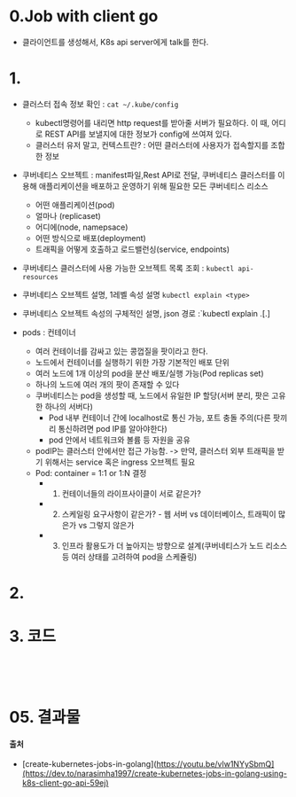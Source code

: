 # 0.Job with client go
- 클라이언트를 생성해서, K8s api server에게 talk를 한다.


# 1.  
- 클러스터 접속 정보 확인 : `cat ~/.kube/config`
  - kubectl명령어를 내리면 http request를 받아줄 서버가 필요하다. 이 때, 어디로 REST API를 보낼지에 대한 정보가 config에 쓰여져 있다. 
  - 클러스터 유저 말고, 컨텍스트란? : 어떤 클러스터에 사용자가 접속할지를 조합한 정보
- 쿠버네티스 오브젝트 : manifest파일,Rest API로 전달, 쿠버네티스 클러스터를 이용해 애플리케이션을 배포하고 운영하기 위해 필요한 모든 쿠버네티스 리소스
  -   어떤 애플리케이션(pod)
  -   얼마나 (replicaset)
  -   어디에(node, namepsace)
  -   어떤 방식으로 배포(deployment)
  -   트래픽을 어떻게 호출하고 로드밸런싱(service, endpoints)
 -  쿠버네티스 클러스터에 사용 가능한 오브젝트 목록 조회 : `kubectl api-resources`
 -  쿠버네티스 오브젝트 설명, 1레벨 속성 설명 `kubectl explain <type>`
 -  쿠버네티스 오브젝트 속성의 구체적인 설명, json 경로 :`kubectl explain <type>.<filedName>[.<filedName>] 

- pods : 컨테이너
  - 여러 컨테이너를 감싸고 있는 콩껍질을 팟이라고 한다.
  - 노드에서 컨테이너를 실행하기 위한 가장 기본적인 배포 단위
  - 여러 노드에 1개 이상의 pod을 분산 배포/실행 가능(Pod replicas set) 
  - 하나의 노드에 여러 개의 팟이 존재할 수 있다  
  - 쿠버네티스는 pod을 생성할 때, 노드에서 유일한 IP 할당(서버 분리, 팟은 고유한 하나의 서버다)
    - Pod 내부 컨테이너 간에 localhost로 통신 가능, 포트 충돌 주의(다른 팟끼리 통신하려면 pod IP를 알아야한다)
    - pod 안에서 네트워크와 볼륨 등 자원을 공유
  - podIP는 클러스터 안에서만 접근 가능함. -> 만약, 클러스터 외부 트래픽을 받기 위해서는 service 혹은 ingress 오브젝트 필요
  - Pod: container = 1:1 or 1:N 결정
    - 1. 컨테이너들의 라이프사이클이 서로 같은가?
    - 2. 스케일링 요구사항이 같은가? - 웹 서버 vs 데이터베이스, 트래픽이 많은가 vs 그렇지 않은가
    - 3. 인프라 활용도가 더 높아지는 방향으로 설계(쿠버네티스가 노드 리소스 등 여러 상태를 고려하여 pod을 스케쥴링)
  
# 2. 

# 3. 코드

```golang

```
<br/><br/>

# 05. 결과물


#### 출처
- [create-kubernetes-jobs-in-golang](https://youtu.be/vlw1NYySbmQ](https://dev.to/narasimha1997/create-kubernetes-jobs-in-golang-using-k8s-client-go-api-59ej)
<br><br><br>
